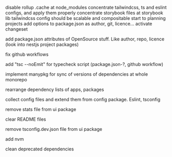 disable rollup .cache at node_modules
concentrate tailwindcss, ts and eslint configs, and apply them properly
concentrate storybook files at storybook lib
tailwindcss config should be scalable and compositable
start to planning projects
add options to package.json as author, git, licence...
activate changeset

add package.json attributes of OpenSource stuff. Like author, repo, licence (look into nestjs project packages)

fix github workflows

add "tsc --noEmit" for typecheck script (package.json-?, github workflow)

implement manypkg for sync of versions of dependencies at whole monorepo

rearrange dependency lists of apps, packages

collect config files and extend them from config package. Eslint, tsconfig

remove stats file from ui package

clear README files

remove tsconfig.dev.json file from ui package

add nvm

clean deprecated dependencies
